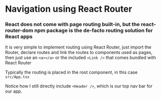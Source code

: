 # Navigation using React Router

### React does not come with page routing built-in, but the react-router-dom npm package is the de-facto routing solution for React apps

It is very simple to implement routing using React Router, just import the Router, declare routes and link the routes to components used as pages, then just use an `<a></a>` or the included `<Link />` that comes bundled with React Router

Typically the routing is placed in the root component, in this case `src/App.tsx`

Notice how I still directly include `<Header />`, which is our top nav bar for our app. 